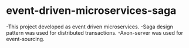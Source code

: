 # event-driven-microservices-saga

-This project developed as event driven microservices. 
-Saga design pattern was used for distributed transactions. 
-Axon-server was used for event-sourcing.
